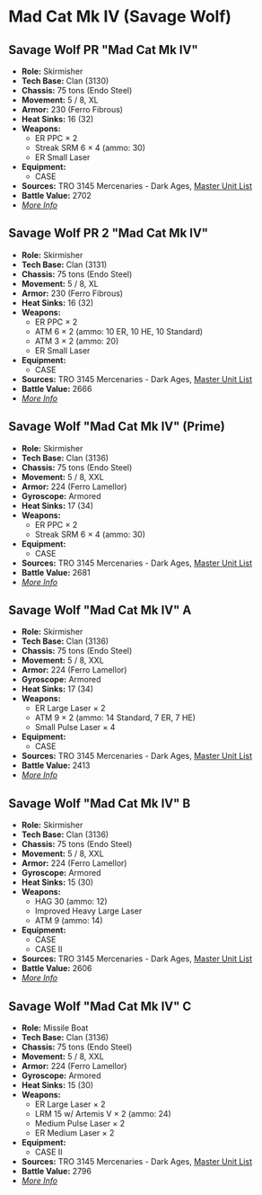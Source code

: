 # Mad Cat Mk IV (Savage Wolf)
## Savage Wolf PR "Mad Cat Mk IV"
- **Role:** Skirmisher
- **Tech Base:** Clan (3130)
- **Chassis:** 75 tons (Endo Steel)
- **Movement:** 5 / 8, XL
- **Armor:** 230 (Ferro Fibrous)
- **Heat Sinks:** 16 (32)
- **Weapons:**
  - ER PPC × 2
  - Streak SRM 6 × 4 (ammo: 30)
  - ER Small Laser
- **Equipment:**
  - CASE
- **Sources:** TRO 3145 Mercenaries - Dark Ages, [Master Unit List](http://masterunitlist.info/Unit/Details/6574/mad-cat-mk-iv-savage-wolf-pr-standard)
- **Battle Value:** 2702
- [*More Info*](savage_wolf/savage_wolf_pr.md)

## Savage Wolf PR 2 "Mad Cat Mk IV"
- **Role:** Skirmisher
- **Tech Base:** Clan (3131)
- **Chassis:** 75 tons (Endo Steel)
- **Movement:** 5 / 8, XL
- **Armor:** 230 (Ferro Fibrous)
- **Heat Sinks:** 16 (32)
- **Weapons:**
  - ER PPC × 2
  - ATM 6 × 2 (ammo: 10 ER, 10 HE, 10 Standard)
  - ATM 3 × 2 (ammo: 20)
  - ER Small Laser
- **Equipment:**
  - CASE
- **Sources:** TRO 3145 Mercenaries - Dark Ages, [Master Unit List](http://masterunitlist.info/Unit/Details/6575/mad-cat-mk-iv-savage-wolf-pr-2)
- **Battle Value:** 2666
- [*More Info*](savage_wolf/savage_wolf_pr_2.md)

## Savage Wolf "Mad Cat Mk IV" (Prime)
- **Role:** Skirmisher
- **Tech Base:** Clan (3136)
- **Chassis:** 75 tons (Endo Steel)
- **Movement:** 5 / 8, XXL
- **Armor:** 224 (Ferro Lamellor)
- **Gyroscope:** Armored
- **Heat Sinks:** 17 (34)
- **Weapons:**
  - ER PPC × 2
  - Streak SRM 6 × 4 (ammo: 30)
- **Equipment:**
  - CASE
- **Sources:** TRO 3145 Mercenaries - Dark Ages, [Master Unit List](http://masterunitlist.info/Unit/Details/6570/mad-cat-mk-iv-savage-wolf-prime)
- **Battle Value:** 2681
- [*More Info*](savage_wolf/savage_wolf_prime.md)

## Savage Wolf "Mad Cat Mk IV" A
- **Role:** Skirmisher
- **Tech Base:** Clan (3136)
- **Chassis:** 75 tons (Endo Steel)
- **Movement:** 5 / 8, XXL
- **Armor:** 224 (Ferro Lamellor)
- **Gyroscope:** Armored
- **Heat Sinks:** 17 (34)
- **Weapons:**
  - ER Large Laser × 2
  - ATM 9 × 2 (ammo: 14 Standard, 7 ER, 7 HE)
  - Small Pulse Laser × 4
- **Equipment:**
  - CASE
- **Sources:** TRO 3145 Mercenaries - Dark Ages, [Master Unit List](http://masterunitlist.info/Unit/Details/6571/mad-cat-mk-iv-savage-wolf-a)
- **Battle Value:** 2413
- [*More Info*](savage_wolf/savage_wolf_a.md)

## Savage Wolf "Mad Cat Mk IV" B
- **Role:** Skirmisher
- **Tech Base:** Clan (3136)
- **Chassis:** 75 tons (Endo Steel)
- **Movement:** 5 / 8, XXL
- **Armor:** 224 (Ferro Lamellor)
- **Gyroscope:** Armored
- **Heat Sinks:** 15 (30)
- **Weapons:**
  - HAG 30 (ammo: 12)
  - Improved Heavy Large Laser
  - ATM 9 (ammo: 14)
- **Equipment:**
  - CASE
  - CASE II
- **Sources:** TRO 3145 Mercenaries - Dark Ages, [Master Unit List](http://masterunitlist.info/Unit/Details/6572/mad-cat-mk-iv-savage-wolf-b)
- **Battle Value:** 2606
- [*More Info*](savage_wolf/savage_wolf_b.md)

## Savage Wolf "Mad Cat Mk IV" C
- **Role:** Missile Boat
- **Tech Base:** Clan (3136)
- **Chassis:** 75 tons (Endo Steel)
- **Movement:** 5 / 8, XXL
- **Armor:** 224 (Ferro Lamellor)
- **Gyroscope:** Armored
- **Heat Sinks:** 15 (30)
- **Weapons:**
  - ER Large Laser × 2
  - LRM 15 w/ Artemis V × 2 (ammo: 24)
  - Medium Pulse Laser × 2
  - ER Medium Laser × 2
- **Equipment:**
  - CASE II
- **Sources:** TRO 3145 Mercenaries - Dark Ages, [Master Unit List](http://masterunitlist.info/Unit/Details/6573/mad-cat-mk-iv-savage-wolf-c)
- **Battle Value:** 2796
- [*More Info*](savage_wolf/savage_wolf_c.md)

